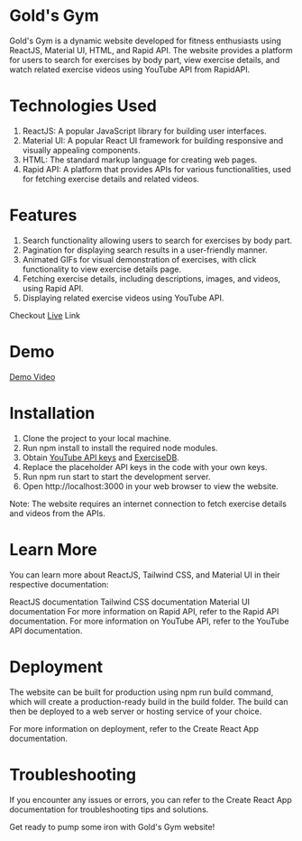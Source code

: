 # Gold's Gym

Gold's Gym is a dynamic website developed for fitness enthusiasts using ReactJS, Material UI, HTML, and Rapid API. The website provides a platform for users to search for exercises by body part, view exercise details, and watch related exercise videos using YouTube API from RapidAPI.

# Technologies Used
1. ReactJS: A popular JavaScript library for building user interfaces.
2. Material UI: A popular React UI framework for building responsive and visually     appealing components.
3. HTML: The standard markup language for creating web pages.
4. Rapid API: A platform that provides APIs for various functionalities, used for     fetching exercise details and related videos.

# Features
1. Search functionality allowing users to search for exercises by body part.
2. Pagination for displaying search results in a user-friendly manner.
3. Animated GIFs for visual demonstration of exercises, with click functionality to    view exercise details page.
4. Fetching exercise details, including descriptions, images, and videos, using        Rapid API.
5. Displaying related exercise videos using YouTube API.

Checkout [Live](https://golds-gym-sagar1621.netlify.app/) Link

# Demo
[Demo Video](https://drive.google.com/file/d/1GN0E0yHduLMBlxITmMjiRUrjrid-NKAU/view?usp=sharing)

# Installation
1. Clone the project to your local machine.
2. Run npm install to install the required node modules.
3. Obtain [YouTube API keys](https://rapidapi.com/h0p3rwe/api/youtube-search-and-download/) and [ExerciseDB](https://rapidapi.com/justin-WFnsXH_t6/api/exercisedb/).
4. Replace the placeholder API keys in the code with your own keys.
5. Run npm run start to start the development server.
6. Open http://localhost:3000 in your web browser to view the website.

Note: The website requires an internet connection to fetch exercise details and videos from the APIs.

# Learn More
You can learn more about ReactJS, Tailwind CSS, and Material UI in their respective documentation:

ReactJS documentation
Tailwind CSS documentation
Material UI documentation
For more information on Rapid API, refer to the Rapid API documentation.
For more information on YouTube API, refer to the YouTube API documentation.

# Deployment
The website can be built for production using npm run build command, which will create a production-ready build in the build folder. The build can then be deployed to a web server or hosting service of your choice.

For more information on deployment, refer to the Create React App documentation.

# Troubleshooting
If you encounter any issues or errors, you can refer to the Create React App documentation for troubleshooting tips and solutions.

Get ready to pump some iron with Gold's Gym website!
